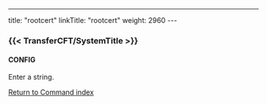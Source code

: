 ---
title: "rootcert"
linkTitle: "rootcert"
weight: 2960
--- <span id="rootcert"></span>

### {{< TransferCFT/SystemTitle  >}}

#### CONFIG

Enter a string.

[Return to Command index](../../)

